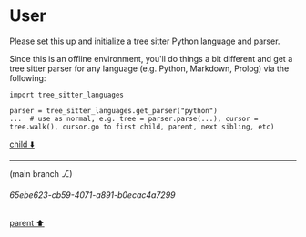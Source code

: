 # User

Please set this up and initialize a tree sitter Python language and parser.

Since this is an offline environment, you'll do things a bit different and get a tree sitter parser for any language (e.g. Python, Markdown, Prolog) via the following:

```
import tree_sitter_languages

parser = tree_sitter_languages.get_parser("python")
...  # use as normal, e.g. tree = parser.parse(...), cursor = tree.walk(), cursor.go to first child, parent, next sibling, etc)
```

[child ⬇️](#65ebe623-cb59-4071-a891-b0ecac4a7299)

---

(main branch ⎇)
###### 65ebe623-cb59-4071-a891-b0ecac4a7299
[parent ⬆️](#aaa2b2b9-a972-49a4-8072-387253454bc2)
